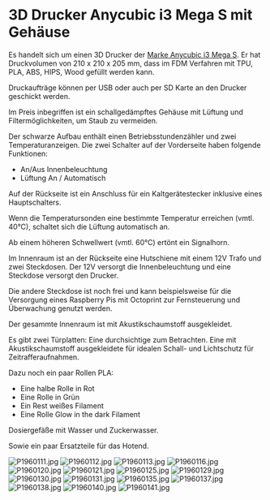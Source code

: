 # 3D Drucker Anycubic i3 Mega S mit Gehäuse

Es handelt sich um einen 3D Drucker der [Marke Anycubic i3 Mega S](https://store.anycubic.com/products/anycubic-i3-mega-s).
Er hat Druckvolumen von 210 x 210 x 205 mm, dass im FDM Verfahren mit 
TPU, PLA, ABS, HIPS, Wood gefüllt werden kann.

Druckaufträge können per USB oder auch per SD Karte an den Drucker geschickt werden.

Im Preis inbegriffen ist ein schallgedämpftes Gehäuse mit 
Lüftung und Filtermöglichkeiten, um Staub zu vermeiden.

Der schwarze Aufbau enthält einen Betriebsstundenzähler und zwei Temperaturanzeigen.
Die zwei Schalter auf der Vorderseite haben folgende Funktionen:

- An/Aus Innenbeleuchtung
- Lüftung An / Automatisch

Auf der Rückseite ist ein Anschluss für ein Kaltgerätestecker inklusive eines Hauptschalters.

Wenn die Temperatursonden eine bestimmte Temperatur erreichen (vmtl. 40°C),
schaltet sich die Lüftung automatisch an. 

Ab einem höheren Schwellwert (vmtl. 60°C) ertönt ein Signalhorn.

Im Innenraum ist an der Rückseite eine Hutschiene mit einem 12V Trafo und zwei Steckdosen.
Der 12V versorgt die Innenbeleuchtung und eine Steckdose versorgt den Drucker.

Die andere Steckdose ist noch frei und kann beispielsweise für die Versorgung eines
Raspberry Pis mit Octoprint zur Fernsteuerung und Überwachung genutzt werden.

Der gesammte Innenraum ist mit Akustikschaumstoff ausgekleidet.

Es gibt zwei Türplatten:
Eine durchsichtige zum Betrachten.
Eine mit Akustikschaumstoff ausgekleidete für idealen Schall- und Lichtschutz für Zeitrafferaufnahmen.


Dazu noch ein paar Rollen PLA:

- Eine halbe Rolle in Rot
- Eine Rolle in Grün
- Ein Rest weißes Filament
- Eine Rolle Glow in the dark Filament


Dosiergefäße mit Wasser und Zuckerwasser.

Sowie ein paar Ersatzteile für das Hotend.

![P1960111.jpg](darktable_exported/P1960111.jpg)
![P1960112.jpg](darktable_exported/P1960112.jpg)
![P1960113.jpg](darktable_exported/P1960113.jpg)
![P1960116.jpg](darktable_exported/P1960116.jpg)
![P1960120.jpg](darktable_exported/P1960120.jpg)
![P1960121.jpg](darktable_exported/P1960121.jpg)
![P1960125.jpg](darktable_exported/P1960125.jpg)
![P1960129.jpg](darktable_exported/P1960129.jpg)
![P1960130.jpg](darktable_exported/P1960130.jpg)
![P1960131.jpg](darktable_exported/P1960131.jpg)
![P1960135.jpg](darktable_exported/P1960135.jpg)
![P1960137.jpg](darktable_exported/P1960137.jpg)
![P1960138.jpg](darktable_exported/P1960138.jpg)
![P1960140.jpg](darktable_exported/P1960140.jpg)
![P1960141.jpg](darktable_exported/P1960141.jpg)
